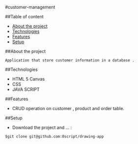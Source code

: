 #customer-management

##Table of content
* [About the project](#about-the-project)
* [Technologies](#technologies)
* [Features](#features)
* [Setup](#setup)

##About the project

    Application that store customer information in a database .

##Technologies

* HTML 5 Canvas
* CSS
* JAVA SCRIPT

##Features

* CRUD operation on customer , product and order table.

##Setup

* Download the project and ... :

```shell
$git clone git@github.com:0script/drawing-app

```